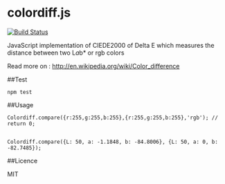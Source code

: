colordiff.js
============

[![Build Status](https://travis-ci.org/xna2/colordiff.js.svg?branch=master)](https://travis-ci.org/xna2/colordiff.js)

JavaScript implementation of CIEDE2000 of Delta E which measures the distance between two L*a*b* or rgb colors

Read more on : http://en.wikipedia.org/wiki/Color_difference

##Test

    npm test
    
##Usage

    Colordiff.compare({r:255,g:255,b:255},{r:255,g:255,b:255},'rgb'); // return 0;


    Colordiff.compare({L: 50, a: -1.1848, b: -84.8006}, {L: 50, a: 0, b: -82.7485});
    
    
##Licence
    
MIT
